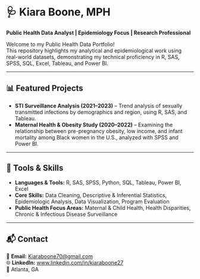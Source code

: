 # 🩺 Kiara Boone, MPH
**Public Health Data Analyst | Epidemiology Focus | Research Professional**

Welcome to my Public Health Data Portfolio!  
This repository highlights my analytical and epidemiological work using real-world datasets, demonstrating my technical proficiency in R, SAS, SPSS, SQL, Excel, Tableau, and Power BI.

---

## 📊 Featured Projects
- **STI Surveillance Analysis (2021–2023)** – Trend analysis of sexually transmitted infections by demographics and region, using R, SAS, and Tableau.  
- **Maternal Health & Obesity Study (2020–2022)** – Examining the relationship between pre-pregnancy obesity, low income, and infant mortality among Black women in the U.S., analyzed with SPSS and Power BI.

---

## 🧩 Tools & Skills
- **Languages & Tools:** R, SAS, SPSS, Python, SQL, Tableau, Power BI, Excel  
- **Core Skills:** Data Cleaning, Descriptive & Inferential Statistics, Epidemiologic Analysis, Data Visualization, Program Evaluation  
- **Public Health Focus Areas:** Maternal & Child Health, Health Disparities, Chronic & Infectious Disease Surveillance  

---

## 📬 Contact
📧 **Email:** Kiaraboone70@gmail.com  
🌐 **LinkedIn:** www.linkedin.com/in/kiaraboone27  
📍 Atlanta, GA  
